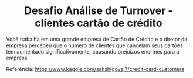 <h1 align="center">Desafio Análise de Turnover - clientes cartão de crédito </h1>

Você trabalha em uma grande empresa de Cartão de Crédito e o diretor da empresa percebeu que o número de clientes que cancelam seus cartões tem aumentado significativamente, causando prejuízos enormes para a empresa

Referência: https://www.kaggle.com/sakshigoyal7/credit-card-customers

